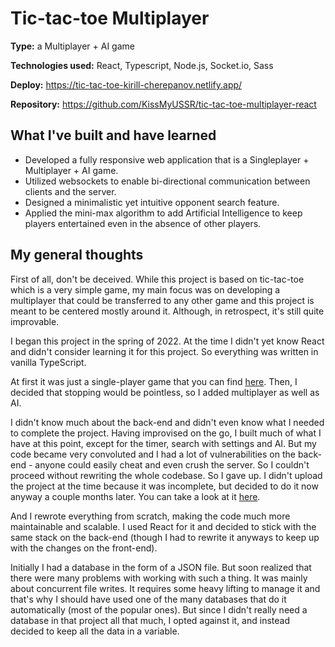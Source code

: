 # Tic-tac-toe Multiplayer

**Type:** a Multiplayer + AI game

**Technologies used:** React, Typescript, Node.js, Socket.io, Sass

**Deploy:** https://tic-tac-toe-kirill-cherepanov.netlify.app/

**Repository:** https://github.com/KissMyUSSR/tic-tac-toe-multiplayer-react

## What I've built and have learned

- Developed a fully responsive web application that is a Singleplayer + Multiplayer + AI game.
- Utilized websockets to enable bi-directional communication between clients and the server.
- Designed a minimalistic yet intuitive opponent search feature.
- Applied the mini-max algorithm to add Artificial Intelligence to keep players entertained even in the absence of other players.

## My general thoughts

First of all, don't be deceived. While this project is based on tic-tac-toe which is a very simple game, my main focus was on developing a multiplayer that could be transferred to any other game and this project is meant to be centered mostly around it. Although, in retrospect, it's still quite improvable.

I began this project in the spring of 2022. At the time I didn't yet know React and didn't consider learning it for this project. So everything was written in vanilla TypeScript.

At first it was just a single-player game that you can find [here](https://github.com/KissMyUSSR/tic-tac-toe-game). Then, I decided that stopping would be pointless, so I added multiplayer as well as AI.

I didn't know much about the back-end and didn't even know what I needed to complete the project. Having improvised on the go, I built much of what I have at this point, except for the timer, search with settings and AI. But my code became very convoluted and I had a lot of vulnerabilities on the back-end - anyone could easily cheat and even crush the server. So I couldn't proceed without rewriting the whole codebase. So I gave up. I didn't upload the project at the time because it was incomplete, but decided to do it now anyway a couple months later. You can take a look at it [here](https://github.com/KissMyUSSR/tic-tac-toe-multiplayer).

And I rewrote everything from scratch, making the code much more maintainable and scalable. I used React for it and decided to stick with the same stack on the back-end (though I had to rewrite it anyways to keep up with the changes on the front-end).

Initially I had a database in the form of a JSON file. But soon realized that there were many problems with working with such a thing. It was mainly about concurrent file writes. It requires some heavy lifting to manage it and that's why I should have used one of the many databases that do it automatically (most of the popular ones). But since I didn't really need a database in that project all that much, I opted against it, and instead decided to keep all the data in a variable.
